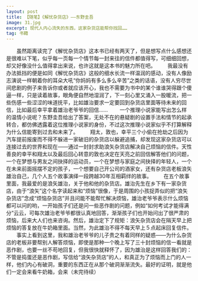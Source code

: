 ```yaml
---
layout: post
title: 【随笔】《解忧杂货店》——东野圭吾
image: 31.jpg
excerpt: 现代人内心流失的东西，这家杂货店能帮你找回……
tag: 书籍
---
```

　　虽然距离读完了《解忧杂货店》这本书已经有两天了，但是想写点什么感想还是很难以下笔，似乎每一页每一个情节每一封来往的信件都值得写，可细细回想，却又好像没什么值得拿出来说，也许这就是这本书的魅力所在吧。
　　我最没有办法抵挡的便是如同《解忧杂货店》这般的细水长流一样温润的感动，没有人像励志演说一样朝着你的耳朵大吼“你妈妈有多么多么辛苦”之类的话语，没有人穷尽世间悲剧的例子来告诉你或者就应该开心，我也不需要为书中的某个谁谁哭得跟个傻逼一样，只是读着故事，眼角便自然地湿润了，下一刻心里又涌入一股暖流，把一些伤感一些涩涩的味道抚平，比如雄治要求一定要回到杂货店里面等待未来的回信，比如最后幸平拿着雄治老爷爷的回信……
　　一个推理小说家能写出怎么样的温情小说呢？东野圭吾给出了答案，无处不在的悬疑剧的设置手法和情节的起承转合，都仿佛透露着这位推理小说家的身份，不过这次推理小说家似乎不打算解释为什么信能寄到过去和未来了。
　　翔太，敦也，幸平三个小偷在抢劫之后因为汽车提前报废而不得不躲进一家破旧的杂货店以躲避追捕，却发现这家杂货店可以连接过去的世界和现在——通过一封封求助浪矢杂货店解决自己烦恼的信件。天性善良的幸平和翔太以及最后回心转意的敦也决定在天亮之前回信解答他们的问题，一个在梦想与男友之间抉择的运动员，一个在梦想与家庭之间抉择的年轻人，一个在未来前面摇摆不定的孩子，一个想要自己开公司的酒家女，还有杂货店老板浪矢雄治自己，几个人五个故事演绎一段跨越30年互相羁绊的故事。
　　在五个故事里面，我最爱的是浪矢雄治，关于他和他的杂货店。雄治先生在乡下有一家杂货店，由于“浪矢”这个名字读起来和“烦恼”很像，于是周围的小孩捉弄似的把“浪矢杂货店”念成“烦恼杂货店”并且问能不能帮忙解决烦恼，雄治老爷爷表示什么烦恼都可以问的哟，一开始孩子们还是问一些恶作剧的问题，例如“如何考试才能得满分”云云，可每次雄治老爷爷都很认真地回答，渐渐孩子们也开始问出了很严肃的烦恼，后来大人们也来咨询。然后，雄治定下了规矩：浪矢杂货店会在隔天早上把烦恼的答复放在牛奶箱里面。当然，为此雄治不得不每天早上５点起床回复信件。
　　事实上看到这里，我和雄治老爷爷的儿子贵之有着同样的疑惑——为什么杂货店的老板非要帮别人解答烦恼，即使是那种一个晚上写了三十封烦恼的信一看就是恶作剧，也要一丝不苟地回复，但我很快就释怀了，因为雄治是这样回答我们的：不管是捣蛋还是恶作剧，写信给“浪矢杂货店”的人，和真正为了烦恼而上门的人一样，他们内心有破洞，重要的东西正在从那个破洞渐渐流失。最好的证明，就是他们一定会来看牛奶箱，会来（未完待续）